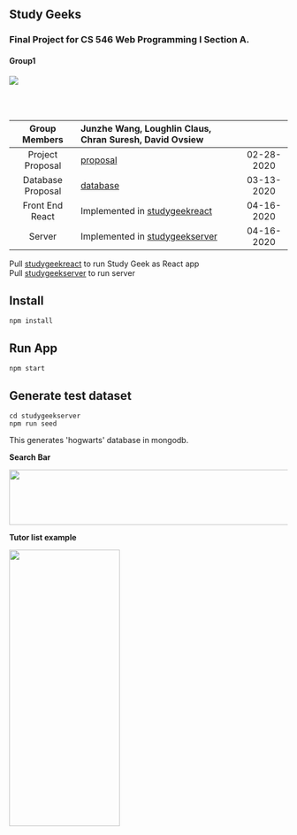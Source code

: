 ## Study Geeks
### Final Project for CS 546 Web Programming I Section A.
#### Group1

![](https://github.com/JWang169/LintCodeJava/blob/master/static/Gifs/Snape.gif)

<br>
<br>

| __Group Members__ | Junzhe Wang, Loughlin Claus, Chran Suresh, David Ovsiew | |
|:-----------------:|:----------------------------------|:------------:|
| Project Proposal | [proposal](./files/Proposal.pdf)  | 02-28-2020 |
| Database Proposal| [database](./files/databaseProposal.pdf)| 03-13-2020 |
| Front End React  | Implemented in [studygeekreact](./studygeekreact) | 04-16-2020 |
| Server           | Implemented in [studygeekserver](./studygeekserver) | 04-16-2020 |


Pull [studygeekreact](./studygeekreact) to run Study Geek as React app <br>
Pull [studygeekserver](./studygeekserver) to run server
## Install
```shell
npm install 
```
## Run App

```shell
npm start
```
## Generate test dataset 
```shell
cd studygeekserver
npm run seed
```
This generates 'hogwarts' database in mongodb.


<p><b>Search Bar</p>
<img src="https://github.com/JWang169/cs546-group1/blob/master/display%20page/samples/searchBar.png" width="900" height="100">
<p><b>Tutor list example</p>
<img src="https://github.com/JWang169/cs546-group1/blob/master/display%20page/samples/tutorList.png" width="200" height="500">
